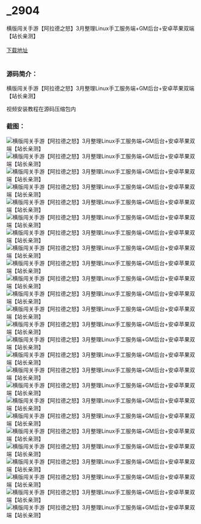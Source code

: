 # _2904
横版闯关手游【阿拉德之怒】3月整理Linux手工服务端+GM后台+安卓苹果双端【站长亲测】
<br/></br>
[下载地址](https://www.uuid2.com/2904.html "下载地址")
<br/></br>
<h3>源码简介：</h3>
<p>横版闯关手游【阿拉德之怒】3月整理Linux手工服务端+GM后台+安卓苹果双端【站长亲测】<p>
<p>视频安装教程在源码压缩包内<p>
<h3>截图：</h3>
<img src="https://www.uuid2.com/wp-content/uploads/img/202203/23a79aa257.jpg" alt="横版闯关手游【阿拉德之怒】3月整理Linux手工服务端+GM后台+安卓苹果双端【站长亲测】"><img src="https://www.uuid2.com/wp-content/uploads/img/202203/23a79aa473.jpg" alt="横版闯关手游【阿拉德之怒】3月整理Linux手工服务端+GM后台+安卓苹果双端【站长亲测】"><img src="https://www.uuid2.com/wp-content/uploads/img/202203/23a79aa145.jpg" alt="横版闯关手游【阿拉德之怒】3月整理Linux手工服务端+GM后台+安卓苹果双端【站长亲测】"><img src="https://www.uuid2.com/wp-content/uploads/img/202203/23a79aa251.jpg" alt="横版闯关手游【阿拉德之怒】3月整理Linux手工服务端+GM后台+安卓苹果双端【站长亲测】"><img src="https://www.uuid2.com/wp-content/uploads/img/202203/23a79aa604.jpg" alt="横版闯关手游【阿拉德之怒】3月整理Linux手工服务端+GM后台+安卓苹果双端【站长亲测】"><img src="https://www.uuid2.com/wp-content/uploads/img/202203/23a79aa925.jpg" alt="横版闯关手游【阿拉德之怒】3月整理Linux手工服务端+GM后台+安卓苹果双端【站长亲测】"><img src="https://www.uuid2.com/wp-content/uploads/img/202203/8845812618.jpg" alt="横版闯关手游【阿拉德之怒】3月整理Linux手工服务端+GM后台+安卓苹果双端【站长亲测】"><img src="https://www.uuid2.com/wp-content/uploads/img/202203/8845812348.jpg" alt="横版闯关手游【阿拉德之怒】3月整理Linux手工服务端+GM后台+安卓苹果双端【站长亲测】"><img src="https://www.uuid2.com/wp-content/uploads/img/202203/8845812357.jpg" alt="横版闯关手游【阿拉德之怒】3月整理Linux手工服务端+GM后台+安卓苹果双端【站长亲测】"><img src="https://www.uuid2.com/wp-content/uploads/img/202203/8845812587.jpg" alt="横版闯关手游【阿拉德之怒】3月整理Linux手工服务端+GM后台+安卓苹果双端【站长亲测】"><img src="https://www.uuid2.com/wp-content/uploads/img/202203/8845812995.jpg" alt="横版闯关手游【阿拉德之怒】3月整理Linux手工服务端+GM后台+安卓苹果双端【站长亲测】"><img src="https://www.uuid2.com/wp-content/uploads/img/202203/8845812573.jpg" alt="横版闯关手游【阿拉德之怒】3月整理Linux手工服务端+GM后台+安卓苹果双端【站长亲测】"><img src="https://www.uuid2.com/wp-content/uploads/img/202203/fe0ecdb468.jpg" alt="横版闯关手游【阿拉德之怒】3月整理Linux手工服务端+GM后台+安卓苹果双端【站长亲测】"><img src="https://www.uuid2.com/wp-content/uploads/img/202203/fe0ecdb265.jpg" alt="横版闯关手游【阿拉德之怒】3月整理Linux手工服务端+GM后台+安卓苹果双端【站长亲测】"><img src="https://www.uuid2.com/wp-content/uploads/img/202203/fe0ecdb138.jpg" alt="横版闯关手游【阿拉德之怒】3月整理Linux手工服务端+GM后台+安卓苹果双端【站长亲测】"><img src="https://www.uuid2.com/wp-content/uploads/img/202203/fe0ecdb578.jpg" alt="横版闯关手游【阿拉德之怒】3月整理Linux手工服务端+GM后台+安卓苹果双端【站长亲测】"><img src="https://www.uuid2.com/wp-content/uploads/img/202203/fe0ecdb569.jpg" alt="横版闯关手游【阿拉德之怒】3月整理Linux手工服务端+GM后台+安卓苹果双端【站长亲测】"><img src="https://www.uuid2.com/wp-content/uploads/img/202203/fe0ecdb685.jpg" alt="横版闯关手游【阿拉德之怒】3月整理Linux手工服务端+GM后台+安卓苹果双端【站长亲测】"><img src="https://www.uuid2.com/wp-content/uploads/img/202203/fe0ecdb416.jpg" alt="横版闯关手游【阿拉德之怒】3月整理Linux手工服务端+GM后台+安卓苹果双端【站长亲测】"><img src="https://www.uuid2.com/wp-content/uploads/img/202203/cd632f1243.jpg" alt="横版闯关手游【阿拉德之怒】3月整理Linux手工服务端+GM后台+安卓苹果双端【站长亲测】"><img src="https://www.uuid2.com/wp-content/uploads/img/202203/cd632f1215.jpg" alt="横版闯关手游【阿拉德之怒】3月整理Linux手工服务端+GM后台+安卓苹果双端【站长亲测】"><img src="https://www.uuid2.com/wp-content/uploads/img/202203/cd632f1124.jpg" alt="横版闯关手游【阿拉德之怒】3月整理Linux手工服务端+GM后台+安卓苹果双端【站长亲测】"><img src="https://www.uuid2.com/wp-content/uploads/img/202203/cd632f1959.jpg" alt="横版闯关手游【阿拉德之怒】3月整理Linux手工服务端+GM后台+安卓苹果双端【站长亲测】"><img src="https://www.uuid2.com/wp-content/uploads/img/202203/cd632f1703.jpg" alt="横版闯关手游【阿拉德之怒】3月整理Linux手工服务端+GM后台+安卓苹果双端【站长亲测】"><img src="https://www.uuid2.com/wp-content/uploads/img/202203/cd632f1137.jpg" alt="横版闯关手游【阿拉德之怒】3月整理Linux手工服务端+GM后台+安卓苹果双端【站长亲测】">
